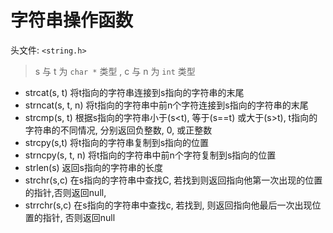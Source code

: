 # 字符串操作函数

头文件: `<string.h>`
> s 与 t 为 `char *` 类型 , c 与 n 为 `int` 类型

- strcat(s, t)      将t指向的字符串连接到s指向的字符串的末尾
- strncat(s, t, n)  将t指向的字符串中前n个字符连接到s指向的字符串的末尾
- strcmp(s, t)      根据s指向的字符串小于(s<t), 等于(s==t) 或大于(s>t), t指向的字符串的不同情况, 分别返回负整数,
                    0, 或正整数
- strcpy(s,t)       将t指向的字符串复制到s指向的位置
- strncpy(s, t, n)  将t指向的字符串中前n个字符复制到s指向的位置
- strlen(s)         返回s指向的字符串的长度
- strchr(s,c)       在s指向的字符串中查找C, 若找到则返回指向他第一次出现的位置的指针,否则返回null,
- strrchr(s,c)      在s指向的字符串中查找c, 若找到, 则返回指向他最后一次出现位置的指针, 否则返回null